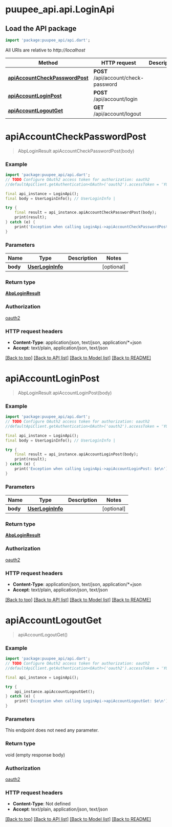 # puupee_api.api.LoginApi

## Load the API package
```dart
import 'package:puupee_api/api.dart';
```

All URIs are relative to *http://localhost*

Method | HTTP request | Description
------------- | ------------- | -------------
[**apiAccountCheckPasswordPost**](LoginApi.md#apiaccountcheckpasswordpost) | **POST** /api/account/check-password | 
[**apiAccountLoginPost**](LoginApi.md#apiaccountloginpost) | **POST** /api/account/login | 
[**apiAccountLogoutGet**](LoginApi.md#apiaccountlogoutget) | **GET** /api/account/logout | 


# **apiAccountCheckPasswordPost**
> AbpLoginResult apiAccountCheckPasswordPost(body)



### Example
```dart
import 'package:puupee_api/api.dart';
// TODO Configure OAuth2 access token for authorization: oauth2
//defaultApiClient.getAuthentication<OAuth>('oauth2').accessToken = 'YOUR_ACCESS_TOKEN';

final api_instance = LoginApi();
final body = UserLoginInfo(); // UserLoginInfo | 

try {
    final result = api_instance.apiAccountCheckPasswordPost(body);
    print(result);
} catch (e) {
    print('Exception when calling LoginApi->apiAccountCheckPasswordPost: $e\n');
}
```

### Parameters

Name | Type | Description  | Notes
------------- | ------------- | ------------- | -------------
 **body** | [**UserLoginInfo**](UserLoginInfo.md)|  | [optional] 

### Return type

[**AbpLoginResult**](AbpLoginResult.md)

### Authorization

[oauth2](../README.md#oauth2)

### HTTP request headers

 - **Content-Type**: application/json, text/json, application/*+json
 - **Accept**: text/plain, application/json, text/json

[[Back to top]](#) [[Back to API list]](../README.md#documentation-for-api-endpoints) [[Back to Model list]](../README.md#documentation-for-models) [[Back to README]](../README.md)

# **apiAccountLoginPost**
> AbpLoginResult apiAccountLoginPost(body)



### Example
```dart
import 'package:puupee_api/api.dart';
// TODO Configure OAuth2 access token for authorization: oauth2
//defaultApiClient.getAuthentication<OAuth>('oauth2').accessToken = 'YOUR_ACCESS_TOKEN';

final api_instance = LoginApi();
final body = UserLoginInfo(); // UserLoginInfo | 

try {
    final result = api_instance.apiAccountLoginPost(body);
    print(result);
} catch (e) {
    print('Exception when calling LoginApi->apiAccountLoginPost: $e\n');
}
```

### Parameters

Name | Type | Description  | Notes
------------- | ------------- | ------------- | -------------
 **body** | [**UserLoginInfo**](UserLoginInfo.md)|  | [optional] 

### Return type

[**AbpLoginResult**](AbpLoginResult.md)

### Authorization

[oauth2](../README.md#oauth2)

### HTTP request headers

 - **Content-Type**: application/json, text/json, application/*+json
 - **Accept**: text/plain, application/json, text/json

[[Back to top]](#) [[Back to API list]](../README.md#documentation-for-api-endpoints) [[Back to Model list]](../README.md#documentation-for-models) [[Back to README]](../README.md)

# **apiAccountLogoutGet**
> apiAccountLogoutGet()



### Example
```dart
import 'package:puupee_api/api.dart';
// TODO Configure OAuth2 access token for authorization: oauth2
//defaultApiClient.getAuthentication<OAuth>('oauth2').accessToken = 'YOUR_ACCESS_TOKEN';

final api_instance = LoginApi();

try {
    api_instance.apiAccountLogoutGet();
} catch (e) {
    print('Exception when calling LoginApi->apiAccountLogoutGet: $e\n');
}
```

### Parameters
This endpoint does not need any parameter.

### Return type

void (empty response body)

### Authorization

[oauth2](../README.md#oauth2)

### HTTP request headers

 - **Content-Type**: Not defined
 - **Accept**: text/plain, application/json, text/json

[[Back to top]](#) [[Back to API list]](../README.md#documentation-for-api-endpoints) [[Back to Model list]](../README.md#documentation-for-models) [[Back to README]](../README.md)

